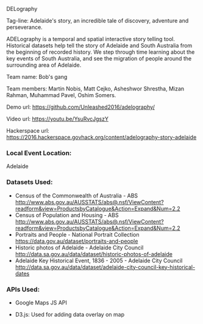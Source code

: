 DELography

Tag-line: Adelaide's story, an incredible tale of discovery, adventure and perseverance.

ADELography is a temporal and spatial interactive story telling tool. Historical datasets help tell the story of Adelaide and South Australia from the beginning of recorded history. We step through time learning about the key events of South Australia, and see the migration of people around the surrounding area of Adelaide.

Team name: Bob's gang

Team members: Martin Nobis, Matt Cejko, Asheshwor Shrestha, Mizan Rahman, Muhammad Pavel, Oshim Somers.

Demo url: https://github.com/Unleashed2016/adelography/

Video url: https://youtu.be/YsuRvcJgszY

Hackerspace url: https://2016.hackerspace.govhack.org/content/adelography-story-adelaide

### Local Event Location:
Adelaide

### Datasets Used:

* Census of the Commonwealth of Australia - ABS
http://www.abs.gov.au/AUSSTATS/abs@.nsf/ViewContent?readform&view=ProductsbyCatalogue&Action=Expand&Num=2.2
* Census of Population and Housing - ABS
http://www.abs.gov.au/AUSSTATS/abs@.nsf/ViewContent?readform&view=ProductsbyCatalogue&Action=Expand&Num=2.2
* Portraits and People - National Portrait Collection
https://data.gov.au/dataset/portraits-and-people
* Historic photos of Adelaide - Adelaide City Council
http://data.sa.gov.au/data/dataset/historic-photos-of-adelaide
* Adelaide Key Historical Event, 1836 - 2005 - Adelaide City Council
http://data.sa.gov.au/data/dataset/adelaide-city-council-key-historical-dates

### APIs Used:
* Google Maps JS API

* D3.js: Used for adding data overlay on map

